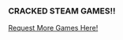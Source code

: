 ### CRACKED STEAM GAMES!!

[Request More Games Here!](https://github.com/PhoenixH2011H/cracked-games/discussions/1)
